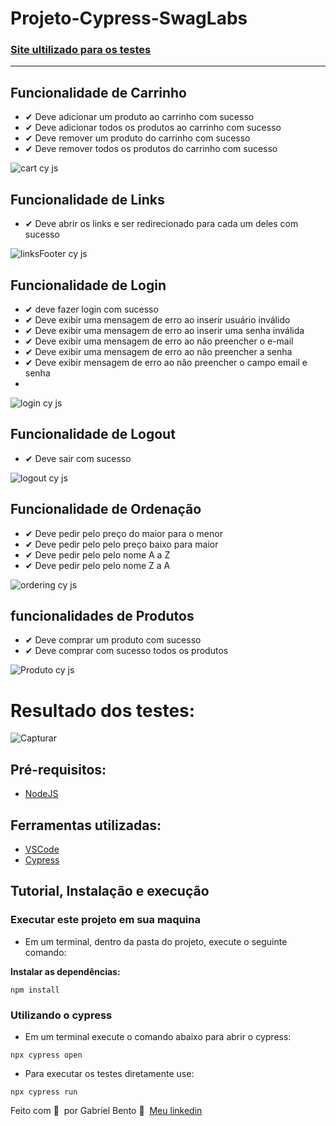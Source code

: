 <h1>Projeto-Cypress-SwagLabs</h1>

### [Site ultilizado para os testes]( https://www.saucedemo.com/)

<hr />

## Funcionalidade de Carrinho
- ✔ Deve adicionar um produto ao carrinho com sucesso
- ✔ Deve adicionar todos os produtos ao carrinho com sucesso
- ✔ Deve remover um produto do carrinho com sucesso
- ✔ Deve remover todos os produtos do carrinho com sucesso

![cart cy js](https://github.com/GabrielBento299/Projeto-Cypress-cypress-SwagLabs/assets/86307663/36784d3b-5996-4f21-a0d9-39e7634b0e91)
  
## Funcionalidade de Links
- ✔ Deve abrir os links e ser redirecionado para cada um deles com sucesso

![linksFooter cy js](https://github.com/GabrielBento299/Projeto-Cypress-cypress-SwagLabs/assets/86307663/5ef175b9-42a8-4920-9f51-d695a69576e3)

## Funcionalidade de Login
- ✔ deve fazer login com sucesso
- ✔ Deve exibir uma mensagem de erro ao inserir usuário inválido
- ✔ Deve exibir uma mensagem de erro ao inserir uma senha inválida
- ✔ Deve exibir uma mensagem de erro ao não preencher o e-mail
- ✔ Deve exibir uma mensagem de erro ao não preencher a senha
- ✔ Deve exibir mensagem de erro ao não preencher o campo email e senha
- 
![login cy js](https://github.com/GabrielBento299/Projeto-Cypress-cypress-SwagLabs/assets/86307663/ee3f1233-3261-4825-ae78-3590fb3ccdc0)


## Funcionalidade de Logout
- ✔ Deve sair com sucesso

![logout cy js](https://github.com/GabrielBento299/Projeto-Cypress-cypress-SwagLabs/assets/86307663/6e9edd55-ccc0-465c-9a22-fd48ebdc9be5)

## Funcionalidade de Ordenação
- ✔ Deve pedir pelo preço do maior para o menor
- ✔ Deve pedir pelo pelo preço baixo para maior
- ✔ Deve pedir pelo pelo nome A a Z
- ✔ Deve pedir pelo pelo nome Z a A

![ordering cy js](https://github.com/GabrielBento299/Projeto-Cypress-cypress-SwagLabs/assets/86307663/141d2a1a-71b0-45e8-90d0-830b89776fc6)


## funcionalidades de Produtos
- ✔ Deve comprar um produto com sucesso
- ✔ Deve comprar com sucesso todos os produtos

![Produto cy js](https://user-images.githubusercontent.com/86307663/236641439-f09d3ad8-405d-4f1b-bb1e-1d9c4a6d8463.gif)


# Resultado dos testes:
 ![Capturar](https://github.com/GabrielBento299/Projeto-Cypress-cypress-SwagLabs/assets/86307663/550e8c93-755c-413c-8638-1296fcec22f8)

## Pré-requisitos:
- [NodeJS](https://nodejs.org/en/download/ "NodeJS")

## Ferramentas utilizadas:
- [VSCode](https://code.visualstudio.com/ "VSCode")
- [Cypress](https://www.npmjs.com/package/cypress "Cypress")
#####

## Tutorial, Instalação e execução

### Executar este projeto em sua maquina

* Em um terminal, dentro da pasta do projeto, execute o seguinte comando:

**Instalar as dependências:**  
```
npm install
```

### Utilizando o cypress

* Em um terminal execute o comando abaixo para abrir o cypress:
```
npx cypress open 
```

* Para executar os testes diretamente use:
```
npx cypress run 
```

Feito com 💜 &nbsp;por Gabriel Bento 👋 &nbsp;[Meu linkedin](https://www.linkedin.com/in/santosgabriel299/)

